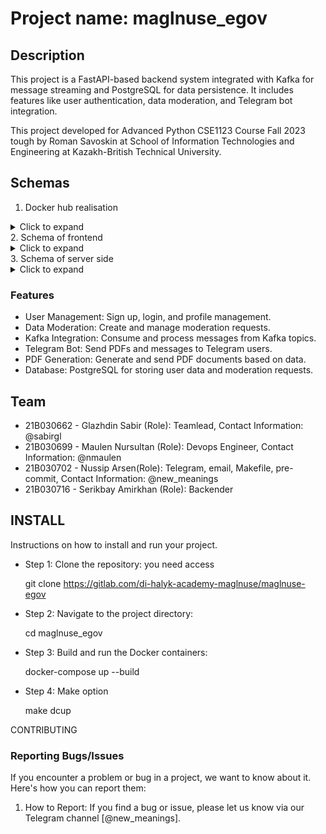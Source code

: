 # Project name: maglnuse_egov

## Description 
This project is a FastAPI-based backend system integrated with Kafka for message streaming and PostgreSQL for data persistence. It includes features like user authentication, data moderation, and Telegram bot integration. 
 
This project developed for Advanced Python CSE1123 Course Fall 2023 tough by Roman Savoskin at School of Information Technologies and Engineering at Kazakh-British Technical University.  
 
## Schemas
1. Docker hub realisation
<details>
<summary>Click to expand</summary>
![example1](/images/docker_hub_scheme.jpg)
</details>
2. Schema of frontend
<details>
<summary>Click to expand</summary>
![example2](/images/front_schema.jpg)
</details>
3. Schema of server side
<details>
<summary>Click to expand</summary>
![example3](/images/server_schema.jpg)
</details>

 
### Features 
 
*   User Management: Sign up, login, and profile management. 
*   Data Moderation: Create and manage moderation requests. 
*   Kafka Integration: Consume and process messages from Kafka topics. 
*   Telegram Bot: Send PDFs and messages to Telegram users. 
*   PDF Generation: Generate and send PDF documents based on data. 
*   Database: PostgreSQL for storing user data and moderation requests. 
 
## Team 
- 21B030662 - Glazhdin Sabir  (Role): Teamlead, Contact Information: @sabirgl 
- 21B030699 - Maulen Nursultan (Role): Devops Engineer, Contact Information: @nmaulen 
- 21B030702 - Nussip Arsen(Role): Telegram, email, Makefile, pre-commit, Contact Information: @new_meanings 
- 21B030716 - Serikbay Amirkhan (Role): Backender 
 
## INSTALL 
Instructions on how to install and run your project. 
- Step 1: Clone the repository: you need access  
 
  git clone https://gitlab.com/di-halyk-academy-maglnuse/maglnuse-egov 
 
- Step 2: Navigate to the project directory: 
   
  cd maglnuse_egov 
 
- Step 3: Build and run the Docker containers: 
 
  docker-compose up --build 
 
- Step 4: Make option 
 
  make dcup 
 
CONTRIBUTING 
### Reporting Bugs/Issues 
 
If you encounter a problem or bug in a project, we want to know about it. Here's how you can report them: 
 
1. How to Report: If you find a bug or issue, please let us know via our Telegram channel [@new_meanings]. 
